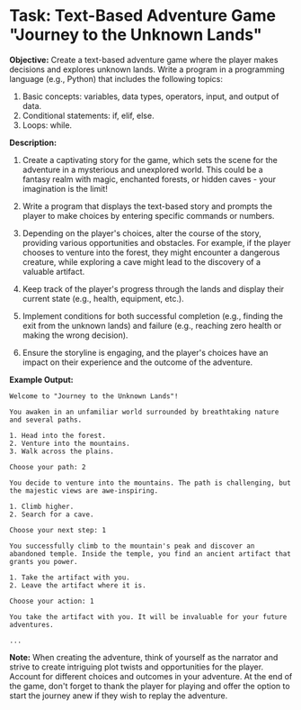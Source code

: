 # Task: Text-Based Adventure Game "Journey to the Unknown Lands"

**Objective:** Create a text-based adventure game where the player makes decisions and explores unknown lands. Write a program in a programming language (e.g., Python) that includes the following topics:

1. Basic concepts: variables, data types, operators, input, and output of data.
2. Conditional statements: if, elif, else.
3. Loops: while.

**Description:**
1. Create a captivating story for the game, which sets the scene for the adventure in a mysterious and unexplored world. This could be a fantasy realm with magic, enchanted forests, or hidden caves - your imagination is the limit!

2. Write a program that displays the text-based story and prompts the player to make choices by entering specific commands or numbers.

3. Depending on the player's choices, alter the course of the story, providing various opportunities and obstacles. For example, if the player chooses to venture into the forest, they might encounter a dangerous creature, while exploring a cave might lead to the discovery of a valuable artifact.

4. Keep track of the player's progress through the lands and display their current state (e.g., health, equipment, etc.).

5. Implement conditions for both successful completion (e.g., finding the exit from the unknown lands) and failure (e.g., reaching zero health or making the wrong decision).

6. Ensure the storyline is engaging, and the player's choices have an impact on their experience and the outcome of the adventure.

**Example Output:**
```
Welcome to "Journey to the Unknown Lands"!

You awaken in an unfamiliar world surrounded by breathtaking nature and several paths.

1. Head into the forest.
2. Venture into the mountains.
3. Walk across the plains.

Choose your path: 2

You decide to venture into the mountains. The path is challenging, but the majestic views are awe-inspiring.

1. Climb higher.
2. Search for a cave.

Choose your next step: 1

You successfully climb to the mountain's peak and discover an abandoned temple. Inside the temple, you find an ancient artifact that grants you power.

1. Take the artifact with you.
2. Leave the artifact where it is.

Choose your action: 1

You take the artifact with you. It will be invaluable for your future adventures.

...

```

**Note:**
When creating the adventure, think of yourself as the narrator and strive to create intriguing plot twists and opportunities for the player. Account for different choices and outcomes in your adventure. At the end of the game, don't forget to thank the player for playing and offer the option to start the journey anew if they wish to replay the adventure.